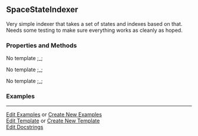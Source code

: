 ## <a id="Psience.BasisReps.StateIndexers.SpaceStateIndexer">SpaceStateIndexer</a>
Very simple indexer that takes a set of states and indexes based on that.
Needs some testing to make sure everything works as cleanly as hoped.

### Properties and Methods
No template ;_;

No template ;_;

No template ;_;

### Examples


___

[Edit Examples](https://github.com/McCoyGroup/Psience/edit/gh-pages/ci/examples/ci/docs/Psience/BasisReps/StateIndexers/SpaceStateIndexer.md) or 
[Create New Examples](https://github.com/McCoyGroup/Psience/new/gh-pages/?filename=ci/examples/ci/docs/Psience/BasisReps/StateIndexers/SpaceStateIndexer.md) <br/>
[Edit Template](https://github.com/McCoyGroup/Psience/edit/gh-pages/ci/docs/ci/docs/Psience/BasisReps/StateIndexers/SpaceStateIndexer.md) or 
[Create New Template](https://github.com/McCoyGroup/Psience/new/gh-pages/?filename=ci/docs/templates/ci/docs/Psience/BasisReps/StateIndexers/SpaceStateIndexer.md) <br/>
[Edit Docstrings](https://github.com/McCoyGroup/Psience/edit/edit/BasisReps/StateIndexers.py?message=Update%20Docs)
